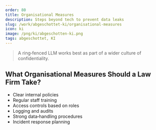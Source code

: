 ```yaml
---
order: 80
title: Organisational Measures
description: Steps beyond tech to prevent data leaks
slug: /work/abgeschottet-ki/organisational-measures
icon: ki
image: /png/ki/abgeschotten-ki.png
tags: abgeschottet, KI
---
```


> A ring‑fenced LLM works best as part of a wider culture of confidentiality.

## What Organisational Measures Should a Law Firm Take?

- Clear internal policies
- Regular staff training
- Access controls based on roles
- Logging and audits
- Strong data‑handling procedures
- Incident response planning
